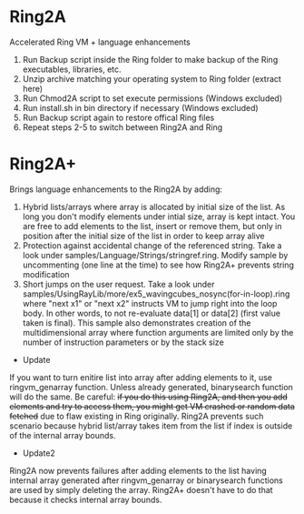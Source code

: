 # Ring2A
Accelerated Ring VM + language enhancements

1. Run Backup script inside the Ring folder to make backup of the Ring executables, libraries, etc.
2. Unzip archive matching your operating system to Ring folder (extract here)
3. Run Chmod2A script to set execute permissions (Windows excluded)
4. Run install.sh in bin directory if necessary (Windows excluded) 
5. Run Backup script again to restore offical Ring files
6. Repeat steps 2-5 to switch between Ring2A and Ring

# Ring2A+

Brings language enhancements to the Ring2A by adding:

1. Hybrid lists/arrays where array is allocated by initial size of the list. As long you don't modify elements under intial size, array is kept intact. You are free to add elements to the list, insert or remove them, but only in position after the initial size of the list in order to keep array alive
2. Protection against accidental change of the referenced string. Take a look under samples/Language/Strings/stringref.ring. Modify sample by uncommenting (one line at the time) to see how Ring2A+ prevents string modification
3. Short jumps on the user request. Take a look under samples/UsingRayLib/more/ex5_wavingcubes_nosync(for-in-loop).ring where "next x1" or "next x2" instructs VM to jump right into the loop body. In other words, to not re-evaluate data[1] or data[2] (first value taken is final). This sample also demonstrates creation of the multidimensional array where function arguments are limited only by the number of instruction parameters or by the stack size

* Update

If you want to turn enitire list into array after adding elements to it, use ringvm_genarray function. Unless already generated, binarysearch function will do the same. Be careful: ~~if you do this using Ring2A, and then you add elements and try to access them, you might get VM crashed or random data fetched~~ due to flaw existing in Ring originally. Ring2A prevents such scenario because hybrid list/array takes item from the list if index is outside of the internal array bounds.

* Update2

Ring2A now prevents failures after adding elements to the list having internal array generated after ringvm_genarray or binarysearch functions are used by simply deleting the array. Ring2A+ doesn't have to do that because it checks internal array bounds.
